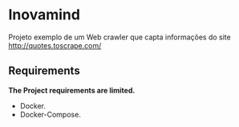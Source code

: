 # Inovamind
Projeto exemplo de um Web crawler que capta informações do site http://quotes.toscrape.com/

## Requirements
**The Project requirements are limited.**

- Docker.
- Docker-Compose.

